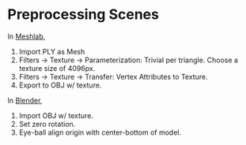 # Preprocessing Scenes

In [Meshlab](https://www.meshlab.net/),

1. Import PLY as Mesh
2. Filters -> Texture -> Parameterization: Trivial per triangle. Choose a texture size of 4096px.
3. Filters -> Texture -> Transfer: Vertex Attributes to Texture.
4. Export to OBJ w/ texture.

In [Blender](https://www.blender.org/),

1. Import OBJ w/ texture.
2. Set zero rotation.
3. Eye-ball align origin with center-bottom of model.

